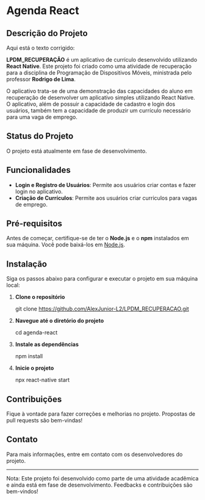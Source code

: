 # Agenda React

## Descrição do Projeto

Aqui está o texto corrigido:

**LPDM_RECUPERAÇÃO** é um aplicativo de currículo desenvolvido utilizando **React Native**. Este projeto foi criado como uma atividade de recuperação para a disciplina de Programação de Dispositivos Móveis, ministrada pelo professor **Rodrigo de Lima**.

O aplicativo trata-se de uma demonstração das capacidades do aluno em recuperação de desenvolver um aplicativo simples utilizando React Native. O aplicativo, além de possuir a capacidade de cadastro e login dos usuários, também tem a capacidade de produzir um currículo necessário para uma vaga de emprego.

## Status do Projeto

O projeto está atualmente em fase de desenvolvimento.

## Funcionalidades

- **Login e Registro de Usuários**: Permite aos usuários criar contas e fazer login no aplicativo.
- **Criação de Currículos**: Permite aos usuários criar curriculos para vagas de emprego.

## Pré-requisitos

Antes de começar, certifique-se de ter o **Node.js** e o **npm** instalados em sua máquina. Você pode baixá-los em [Node.js](https://nodejs.org/).

## Instalação

Siga os passos abaixo para configurar e executar o projeto em sua máquina local:

1. **Clone o repositório**

   git clone https://github.com/AlexJunior-L2/LPDM_RECUPERACAO.git

2. **Navegue até o diretório do projeto**

   cd agenda-react

3. **Instale as dependências**

   npm install

4. **Inicie o projeto**

   npx react-native start

## Contribuições

Fique à vontade para fazer correções e melhorias no projeto. Propostas de pull requests são bem-vindas!

## Contato

Para mais informações, entre em contato com os desenvolvedores do projeto.

***

Nota: Este projeto foi desenvolvido como parte de uma atividade acadêmica e ainda está em fase de desenvolvimento. Feedbacks e contribuições são bem-vindos!
